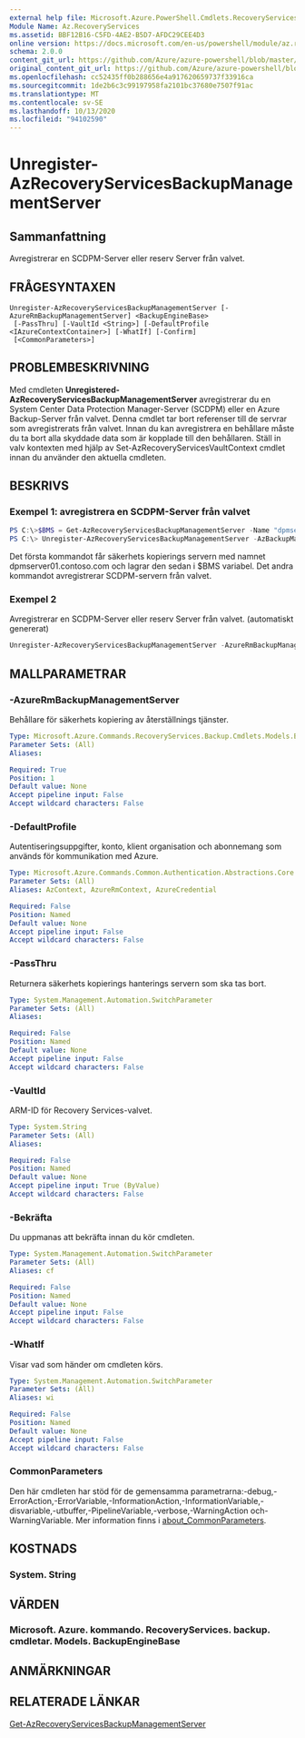 ```yaml
---
external help file: Microsoft.Azure.PowerShell.Cmdlets.RecoveryServices.Backup.dll-Help.xml
Module Name: Az.RecoveryServices
ms.assetid: BBF12B16-C5FD-4AE2-B5D7-AFDC29CEE4D3
online version: https://docs.microsoft.com/en-us/powershell/module/az.recoveryservices/unregister-azrecoveryservicesbackupmanagementserver
schema: 2.0.0
content_git_url: https://github.com/Azure/azure-powershell/blob/master/src/RecoveryServices/RecoveryServices/help/Unregister-AzRecoveryServicesBackupManagementServer.md
original_content_git_url: https://github.com/Azure/azure-powershell/blob/master/src/RecoveryServices/RecoveryServices/help/Unregister-AzRecoveryServicesBackupManagementServer.md
ms.openlocfilehash: cc52435ff0b288656e4a917620659737f33916ca
ms.sourcegitcommit: 1de2b6c3c99197958fa2101bc37680e7507f91ac
ms.translationtype: MT
ms.contentlocale: sv-SE
ms.lasthandoff: 10/13/2020
ms.locfileid: "94102590"
---
```

# Unregister-AzRecoveryServicesBackupManagementServer

## Sammanfattning
Avregistrerar en SCDPM-Server eller reserv Server från valvet.

## FRÅGESYNTAXEN

```
Unregister-AzRecoveryServicesBackupManagementServer [-AzureRmBackupManagementServer] <BackupEngineBase>
 [-PassThru] [-VaultId <String>] [-DefaultProfile <IAzureContextContainer>] [-WhatIf] [-Confirm]
 [<CommonParameters>]
```

## PROBLEMBESKRIVNING
Med cmdleten **Unregistered-AzRecoveryServicesBackupManagementServer** avregistrerar du en System Center Data Protection Manager-Server (SCDPM) eller en Azure Backup-Server från valvet.
Denna cmdlet tar bort referenser till de servrar som avregistrerats från valvet.
Innan du kan avregistrera en behållare måste du ta bort alla skyddade data som är kopplade till den behållaren.
Ställ in valv kontexten med hjälp av Set-AzRecoveryServicesVaultContext cmdlet innan du använder den aktuella cmdleten.

## BESKRIVS

### Exempel 1: avregistrera en SCDPM-Server från valvet
```powershell
PS C:\>$BMS = Get-AzRecoveryServicesBackupManagementServer -Name "dpmserver01.contoso.com"
PS C:\> Unregister-AzRecoveryServicesBackupManagementServer -AzBackupManagementServer $BMS
```

Det första kommandot får säkerhets kopierings servern med namnet dpmserver01.contoso.com och lagrar den sedan i $BMS variabel.
Det andra kommandot avregistrerar SCDPM-servern från valvet.

### Exempel 2

Avregistrerar en SCDPM-Server eller reserv Server från valvet. (automatiskt genererat)

```powershell <!-- Aladdin Generated Example --> 
Unregister-AzRecoveryServicesBackupManagementServer -AzureRmBackupManagementServer <BackupEngineBase> -VaultId $vault.ID
```

## MALLPARAMETRAR

### -AzureRmBackupManagementServer
Behållare för säkerhets kopiering av återställnings tjänster.

```yaml
Type: Microsoft.Azure.Commands.RecoveryServices.Backup.Cmdlets.Models.BackupEngineBase
Parameter Sets: (All)
Aliases:

Required: True
Position: 1
Default value: None
Accept pipeline input: False
Accept wildcard characters: False
```

### -DefaultProfile
Autentiseringsuppgifter, konto, klient organisation och abonnemang som används för kommunikation med Azure.

```yaml
Type: Microsoft.Azure.Commands.Common.Authentication.Abstractions.Core.IAzureContextContainer
Parameter Sets: (All)
Aliases: AzContext, AzureRmContext, AzureCredential

Required: False
Position: Named
Default value: None
Accept pipeline input: False
Accept wildcard characters: False
```

### -PassThru
Returnera säkerhets kopierings hanterings servern som ska tas bort.

```yaml
Type: System.Management.Automation.SwitchParameter
Parameter Sets: (All)
Aliases:

Required: False
Position: Named
Default value: None
Accept pipeline input: False
Accept wildcard characters: False
```

### -VaultId
ARM-ID för Recovery Services-valvet.

```yaml
Type: System.String
Parameter Sets: (All)
Aliases:

Required: False
Position: Named
Default value: None
Accept pipeline input: True (ByValue)
Accept wildcard characters: False
```

### -Bekräfta
Du uppmanas att bekräfta innan du kör cmdleten.

```yaml
Type: System.Management.Automation.SwitchParameter
Parameter Sets: (All)
Aliases: cf

Required: False
Position: Named
Default value: None
Accept pipeline input: False
Accept wildcard characters: False
```

### -WhatIf
Visar vad som händer om cmdleten körs. 

```yaml
Type: System.Management.Automation.SwitchParameter
Parameter Sets: (All)
Aliases: wi

Required: False
Position: Named
Default value: None
Accept pipeline input: False
Accept wildcard characters: False
```

### CommonParameters
Den här cmdleten har stöd för de gemensamma parametrarna:-debug,-ErrorAction,-ErrorVariable,-InformationAction,-InformationVariable,-disvariable,-utbuffer,-PipelineVariable,-verbose,-WarningAction och-WarningVariable. Mer information finns i [about_CommonParameters](http://go.microsoft.com/fwlink/?LinkID=113216).

## KOSTNADS

### System. String

## VÄRDEN

### Microsoft. Azure. kommando. RecoveryServices. backup. cmdletar. Models. BackupEngineBase

## ANMÄRKNINGAR

## RELATERADE LÄNKAR

[Get-AzRecoveryServicesBackupManagementServer](./Get-AzRecoveryServicesBackupManagementServer.md)


